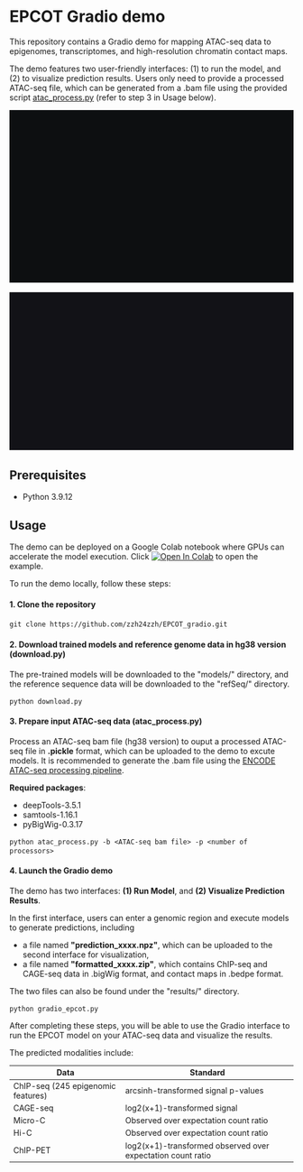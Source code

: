 # EPCOT Gradio demo

This repository contains a Gradio demo for mapping ATAC-seq data to epigenomes, transcriptomes, and high-resolution chromatin contact maps.

The demo features two user-friendly interfaces: (1) to run the model, and (2) to visualize prediction results. Users only need to provide a processed ATAC-seq file, which can be generated from a .bam file using the provided script [atac_process.py](https://github.com/zzh24zzh/EPCOT_gradio/blob/main/atac_process.py) (refer to step 3 in Usage below).

![](https://github.com/zzh24zzh/EPCOT_gradio/blob/main/data/interface1.gif)


![](https://github.com/zzh24zzh/EPCOT_gradio/blob/main/data/interface2.gif)



## Prerequisites

* Python 3.9.12


## Usage

The demo can be deployed on a Google Colab notebook where GPUs can accelerate the model execution. Click [![Open In Colab](https://colab.research.google.com/assets/colab-badge.svg)](https://colab.research.google.com/github/zzh24zzh/EPCOT_gradio/blob/main/gradio.ipynb) to open the example.

To run the demo locally, follow these steps:

####  1. Clone the repository

```
git clone https://github.com/zzh24zzh/EPCOT_gradio.git
```

####  2. Download trained models and reference genome data in hg38 version (download.py)

The pre-trained models will be downloaded to the "models/" directory, and the reference sequence data will be downloaded to the "refSeq/" directory. 
```
python download.py
```


####  3. Prepare input ATAC-seq data (atac_process.py)

 Process an ATAC-seq bam file (hg38 version) to ouput a processed ATAC-seq file in **.pickle** format, which can be uploaded to the demo to excute models.
 It is recommended to generate the .bam file using the [ENCODE ATAC-seq processing pipeline](https://github.com/ENCODE-DCC/atac-seq-pipeline).


**Required packages**: 
* deepTools-3.5.1
* samtools-1.16.1
* pyBigWig-0.3.17
```
python atac_process.py -b <ATAC-seq bam file> -p <number of processors>
```



####  4. Launch the Gradio demo

The demo has two interfaces: **(1) Run Model**, and **(2) Visualize Prediction Results**.

In the first interface, users can enter a genomic region and execute models to generate predictions, including

* a file named **"prediction_xxxx.npz"**, which can be uploaded to the second interface for visualization,
* a file named **"formatted_xxxx.zip"**, which contains ChIP-seq and CAGE-seq data in .bigWig format, and contact maps in .bedpe format.

The two files can also be found under the "results/" directory.


```
python gradio_epcot.py
```

After completing these steps, you will be able to use the Gradio interface to run the EPCOT model on your ATAC-seq data and visualize the results.


The predicted modalities include:

| Data       | Standard |
| ----------- | ----------- |
| ChIP-seq (245 epigenomic features)      | arcsinh-transformed signal p-values     |
| CAGE-seq   | log2(x+1)-transformed signal |
| Micro-C   | Observed over expectation count ratio|
| Hi-C| Observed over expectation count ratio|
| ChIP-PET| log2(x+1)-transformed observed over expectation count ratio|
